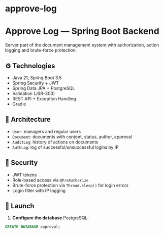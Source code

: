 ﻿# approve-log

# Approve Log — Spring Boot Backend

Server part of the document management system with authorization, action logging and brute-force protection.

## ⚙️ Technologies

- Java 21, Spring Boot 3.5
- Spring Security + JWT
- Spring Data JPA + PostgreSQL
- Validation (JSR-303)
- REST API + Exception Handling
- Gradle

## 🧱 Architecture

- `User`: managers and regular users
- `Document`: documents with content, status, author, approval
- `AuditLog`: history of actions on documents
- `AuthLog`: log of successful/unsuccessful logins by IP

## 🔐 Security

- JWT tokens
- Role-based access via `@PreAuthorize`
- Brute-force protection via `Thread.sleep()` for login errors
- Login filter with IP logging

## 🚀 Launch

1. **Configure the database**
PostgreSQL:
```sql
CREATE DATABASE approval;
